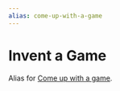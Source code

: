 ```yaml
---
alias: come-up-with-a-game
---
```

# Invent a Game

Alias for [Come up with a game](come-up-with-a-game.md).